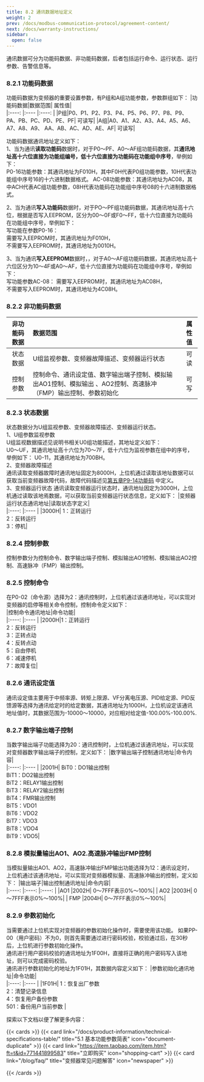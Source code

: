 ```yaml
---
title: 8.2 通讯数据地址定义
weight: 2
prev: /docs/modbus-communication-protocol/agreement-content/
next: /docs/warranty-instructions/
sidebar:
  open: false
---
```



通讯数据可分为功能码数据、非功能码数据，后者包括运行命令、运行状态、运行参数、告警信息等。
### 8.2.1 功能码数据
功能码数据为变频器的重要设置参数，有P组和A组功能参数，参数群组如下：
 |功能码数据|数据范围| 属性值|                    
 |:----: |:----  |:----: |
 |P组|P0、P1、P2、P3、P4、P5、P6、P7、P8、P9、PA、PB、PC、PD、PE、PF| 可读写| 
 |A组|A0、A1、A2、A3、A4、A5、A6、A7、A8、A9、 AA、AB、AC、AD、AE、AF| 可读写| 
 

功能码数据通讯地址定义如下：   
1、当为通讯**读取功能码**数据时，对于P0～PF、A0～AF组功能码数据，其**通讯地址高十六位直接为功能组编号，低十六位直接为功能码在功能组中序号**，举例如下：  
P0-16功能参数：其通讯地址为F010H，其中F0H代表P0组功能参数，10H代表功能组中序号16的十六进制数据格式。
AC-08功能参数：其通讯地址为AC08，其中ACH代表AC组功能参数，08H代表功能码在功能组中序号08的十六进制数据格式。
  
2、当为通讯**写入功能码**数据时，对于PO～PF组功能码数据，其通讯地址高十六位，根据是否写入EEPROM，区分为00～0F或F0～FF，低十六位直接为功能码在功能组中序号，举例如下：   
写功能在参数P0-16：  
需要写入EEPROM时，其通讯地址为F010H，  
不需要写入EEPROM时，其通讯地址为0010H。    

3、当为通讯**写入EEPROM**数据时，，对于A0～AF组功能码数据，其通讯地址高十六位区分为10～4F或A0～AF，低十六位直接为功能码在功能组中序号，举例如下：    
写功能参数AC-08：
需要写入EEPROM时，其通讯地址为AC08H，  
不需要写入EEPROM时，其通讯地址为4C08H。
### 8.2.2 非功能码数据
 |非功能码数据|数据范围| 属性值|                    
 |:----: |:----  |:----: |
 |状态数据|U组监视参数、变频器故障描述、变频器运行状态| 可读| 
 |控制参数|控制命令、通讯设定值、数字输出端子控制、模拟输出AO1控制、模拟输出 、AO2控制、高速脉冲（FMP）输出控制、参数初始化| 可写| 
 

### 8.2.3 状态数据

状态数据分为U组监视参数、变频器故障描述、变频器运行状态。   
1、U组参数监视参数  
U组监视数据描述见说明书相关U0组功能描述，其地址定义如下：  
U0～UF，其通讯地址高十六位为70～7F，低十六位为监视参数在组中的序号，举例如下：   U0-11，其通讯地址为700BH。  
2、变频器故障描述  
通讯读取变频器故障时通讯地址固定为8000H，上位机通过读取该地址数据可以获取当前变频器故障代码，故障代码描述见[第五章P9-14功能码](/docs/functional-parameter-table/malfunction-and-protection/) 中定义。  
3、变频器运行状态
通讯读取变频器运行状态时，通讯地址因定为3000H，上位机通过读取该地焉数据，可以获取当前变频器运行状态信息，定义如下：
 |变频器运行状态通讯地址|读取状态字定义|                   
 |:----: |:----  | 
 |3000H| 1：正转运行</br> 2：反转运行</br> 3：停机|  


### 8.2.4 控制参数

控制参数分为控制命令、数字输出端子控制、模拟输出AO1控制、模拟输出AO2控制、高速脉冲（FMP）输出控制。
### 8.2.5 控制命令
在P0-02（命令源）选择为2：通讯控制时，上位机通过该通讯地址，可以实现对变频器的启停等相关命令控制，控制命令定义如下：  
 |控制命令通讯地址|命令功能|                   
 |:----: |:----  | 
 |2000H|1：正转运行 </br>2：反转运行 </br>3：正转点动 </br>4：反转点动 </br>5：自由停机 </br>6：减速停机 </br>7：故障复位|  

### 8.2.6 通讯设定值
通讯设定值主要用于中频率源、转矩上限源、VF分离电压源、PID给定源、PID反馈源等选择为通讯给定时的给定数据，其通讯地址为1000H，上位机设定该通讯地址值时，其数据范围为-10000～10000，对应相对给定值-100.00%-100.00%.
### 8.2.7 数字输出端子控制
当数字输出端子功能选择为20：通讯控制时，上位机通过该通讯地址，可以实现对变频器数字输出端子的控制，定义如下：
 |数字输出端子控制通讯地址|命令内容|                   
 |:----: |:----  | 
 |2001H| BiT0：DO1输出控制 </br>BiT1：DO2输出控制 </br>BiT2：RELAY1输出控制 </br>BiT3：RELAY2输出控制 </br>BiT4：FMR输出控制</br>BiT5：VDO1 </br>BiT6：VDO2 </br>BiT7：VDO3 </br>BiT8：VDO4 </br>BiT9：VDO5|  

### 8.2.8 模拟量输出AO1、AO2.高速脉冲输出FMP控制
当模拟量输出AO1、AO2，高速脉冲输出FMP输出功能选择为12：通讯设定时，上位机通过该通讯地址，可以实现对变频器模拟量、高速脉冲输出的控制，定义如下：
 |输出端子|输出控制通讯地址|命令内容|                   
 |:----: |:----: |:----:  | 
 |AO1 |2002H| 0～7FFF表示0%～100%| 
 | AO2 |2003H| 0～7FFF表示0%～100%| 
 | FMP |2004H| 0～7FFF表示0%～100%| 

### 8.2.9 参数初始化



当需要通过上位机实现对变频器的参数初始化操作时，需要使用该功能。
如果PP-00（用户密码）不为0，则首先需要通过进行密码校验，校验通过后，在30秒后，上位机进行参数初始化操作。  
通讯进行用户密码校验的通讯地址为1F00H，直接将正确的用户密码写入该地址，则可以完成密码校验。  
通讯进行参数初始化的地址为1F01H，其数据内容定义如下：
 |参数初始化通讯地址|命令功能|                   
 |:----: |:----  | 
 |1F01H| 1：恢复出厂参数 </br>2：清楚记录信息 </br>4：恢复用户备份参数 </br>501：备份用户当前参数 |   











探索以下文档以便了解更多内容：

<!--more-->

{{< cards >}}
  {{< card link="/docs/product-information/technical-specifications-table/" title="5.1 基本功能参数简表" icon="document-duplicate" >}}
 {{< card link="https://item.taobao.com/item.htm?ft=t&id=771441899583" title="立即购买" icon="shopping-cart" >}}
  {{< card link="/blog/faq/" title="变频器常见问题解答" icon="newspaper" >}}

{{< /cards >}}
